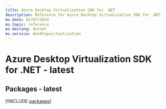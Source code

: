 ```yaml
---
title: Azure Desktop Virtualization SDK for .NET
description: Reference for Azure Desktop Virtualization SDK for .NET
ms.date: 02/07/2024
ms.topic: reference
ms.devlang: dotnet
ms.service: desktopvirtualization
---
```

# Azure Desktop Virtualization SDK for .NET - latest
## Packages - latest
[!INCLUDE [packages](desktop-virtualization-index.md)]
